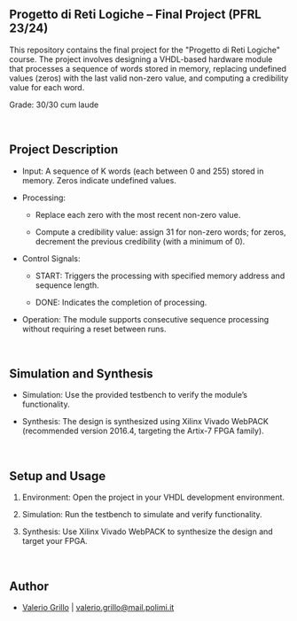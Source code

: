 ## Progetto di Reti Logiche – Final Project (PFRL 23/24)
This repository contains the final project for the "Progetto di Reti Logiche" course. The project involves designing a VHDL-based hardware module that processes a sequence of words stored in memory, replacing undefined values (zeros) with the last valid non-zero value, and computing a credibility value for each word.</br>

Grade: 30/30 cum laude

&nbsp;
## Project Description
* Input: A sequence of K words (each between 0 and 255) stored in memory. Zeros indicate undefined values.

* Processing:

  * Replace each zero with the most recent non-zero value.

  * Compute a credibility value: assign 31 for non-zero words; for zeros, decrement the previous credibility (with a minimum of 0).

* Control Signals:

  * START: Triggers the processing with specified memory address and sequence length.

  * DONE: Indicates the completion of processing.

* Operation: The module supports consecutive sequence processing without requiring a reset between runs.


&nbsp;
## Simulation and Synthesis
* Simulation: Use the provided testbench to verify the module’s functionality.

* Synthesis: The design is synthesized using Xilinx Vivado WebPACK (recommended version 2016.4, targeting the Artix-7 FPGA family).

&nbsp;
## Setup and Usage
1. Environment: Open the project in your VHDL development environment.

2. Simulation: Run the testbench to simulate and verify functionality.

3. Synthesis: Use Xilinx Vivado WebPACK to synthesize the design and target your FPGA.

&nbsp;
## Author
* [Valerio Grillo](https://github.com/Valegrl) | valerio.grillo@mail.polimi.it
